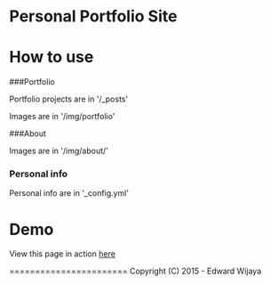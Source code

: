 Personal Portfolio Site
=======================
# How to use

###Portfolio 

Portfolio projects are in '/_posts'

Images are in '/img/portfolio'

###About

Images are in '/img/about/'

### Personal info

Personal info are in '_config.yml'


# Demo

View this page in action [here](https://edwardwijaya.github.io)

=======================
Copyright (C) 2015 - Edward Wijaya 
